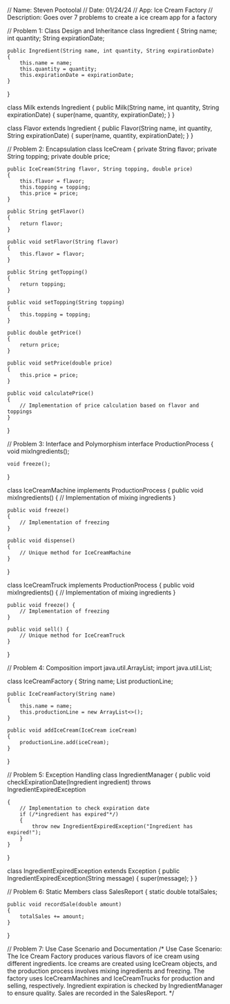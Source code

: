 // Name: Steven Pootoolal
// Date: 01/24/24
// App: Ice Cream Factory
// Description: Goes over 7 problems to create a ice cream app for a factory

// Problem 1: Class Design and Inheritance
class Ingredient 
{
    String name;
    int quantity;
    String expirationDate;

    public Ingredient(String name, int quantity, String expirationDate) 
    {
        this.name = name;
        this.quantity = quantity;
        this.expirationDate = expirationDate;
    }
}

class Milk extends Ingredient {
    public Milk(String name, int quantity, String expirationDate) 
    {
        super(name, quantity, expirationDate);
    }
}

class Flavor extends Ingredient {
    public Flavor(String name, int quantity, String expirationDate) 
    {
        super(name, quantity, expirationDate);
    }
}

// Problem 2: Encapsulation
class IceCream {
    private String flavor;
    private String topping;
    private double price;

    public IceCream(String flavor, String topping, double price) 
    {
        this.flavor = flavor;
        this.topping = topping;
        this.price = price;
    }

    public String getFlavor() 
    {
        return flavor;
    }

    public void setFlavor(String flavor) 
    {
        this.flavor = flavor;
    }

    public String getTopping() 
    {
        return topping;
    }

    public void setTopping(String topping) 
    {
        this.topping = topping;
    }

    public double getPrice() 
    {
        return price;
    }

    public void setPrice(double price) 
    {
        this.price = price;
    }

    public void calculatePrice() 
    {
        // Implementation of price calculation based on flavor and toppings
    }
}

// Problem 3: Interface and Polymorphism
interface ProductionProcess 
{
    void mixIngredients();

    void freeze();
}

class IceCreamMachine implements ProductionProcess 
{
    public void mixIngredients() 
    {
        // Implementation of mixing ingredients
    }

    public void freeze() 
    {
        // Implementation of freezing
    }

    public void dispense() 
    {
        // Unique method for IceCreamMachine
    }
}

class IceCreamTruck implements ProductionProcess 
{
    public void mixIngredients() {
        // Implementation of mixing ingredients
    }

    public void freeze() {
        // Implementation of freezing
    }

    public void sell() {
        // Unique method for IceCreamTruck
    }
}

// Problem 4: Composition
import java.util.ArrayList;
import java.util.List;

class IceCreamFactory 
{
    String name;
    List<IceCream> productionLine;

    public IceCreamFactory(String name) 
    {
        this.name = name;
        this.productionLine = new ArrayList<>();
    }

    public void addIceCream(IceCream iceCream) 
    {
        productionLine.add(iceCream);
    }
}

// Problem 5: Exception Handling
class IngredientManager {
    public void checkExpirationDate(Ingredient ingredient) throws IngredientExpiredException 
    
    {
        // Implementation to check expiration date
        if (/*ingredient has expired"*/) 
        {
            throw new IngredientExpiredException("Ingredient has expired!");
        }
    }
}

class IngredientExpiredException extends Exception 
{
    public IngredientExpiredException(String message) 
    {
        super(message);
    }
}

// Problem 6: Static Members
class SalesReport 
{
    static double totalSales;

    public void recordSale(double amount)
    {
        totalSales += amount;
    }
}

// Problem 7: Use Case Scenario and Documentation
/*
Use Case Scenario:
The Ice Cream Factory produces various flavors of ice cream using different ingredients. 
Ice creams are created using IceCream objects, and the production process involves mixing ingredients and freezing. 
The factory uses IceCreamMachines and IceCreamTrucks for production and selling, respectively. 
Ingredient expiration is checked by IngredientManager to ensure quality. 
Sales are recorded in the SalesReport.
*/
